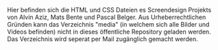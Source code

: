 Hier befinden sich die HTML und CSS Dateien es Screendesign Projekts von Alvin Aziz, Mats Bente und Pascal Belger.
Aus Urheberrechtlichen Gründen kann das Verzeichnis "media" (in welchem sich alle Bilder und Videos befinden) nicht in dieses öffentliche Repository geladen werden. Das Verzeichnis wird seperat per Mail zugänglich gemacht werden.
